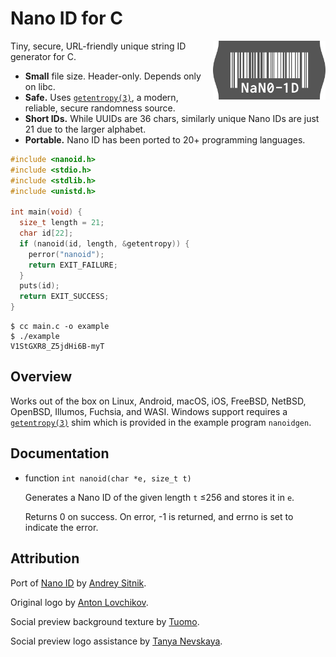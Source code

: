 # Nano ID for C

<img src="logo-small.svg" align="right" alt="Logo" width="180" height="94">

Tiny, secure, URL-friendly unique string ID generator for C.

- **Small** file size. Header-only. Depends only on libc.
- **Safe.** Uses [`getentropy(3)`][], a modern, reliable, secure randomness source.
- **Short IDs.** While UUIDs are 36 chars, similarly unique Nano IDs are just 21 due to the larger alphabet.
- **Portable.** Nano ID has been ported to 20+ programming languages.

```c
#include <nanoid.h>
#include <stdio.h>
#include <stdlib.h>
#include <unistd.h>

int main(void) {
  size_t length = 21;
  char id[22];
  if (nanoid(id, length, &getentropy)) {
    perror("nanoid");
    return EXIT_FAILURE;
  }
  puts(id);
  return EXIT_SUCCESS;
}
```

```
$ cc main.c -o example
$ ./example
V1StGXR8_Z5jdHi6B-myT
```

## Overview

Works out of the box on Linux, Android, macOS, iOS, FreeBSD, NetBSD, OpenBSD,
Illumos, Fuchsia, and WASI. Windows support requires a [`getentropy(3)`][] shim
which is provided in the example program `nanoidgen`.

## Documentation

- function `int nanoid(char *e, size_t t)`
  
  Generates a Nano ID of the given length `t` ≤256 and stores it in `e`.

  Returns 0 on success. On error, -1 is returned, and errno is set to indicate
  the error.

[`getentropy(3)`]: https://man7.org/linux/man-pages/man3/getentropy.3.html

## Attribution

Port of [Nano ID](https://github.com/ai/nanoid) by [Andrey Sitnik](https://sitnik.ru).

Original logo by [Anton Lovchikov](https://github.com/antiflasher).

Social preview background texture by [Tuomo](https://x.com/tuomodesign).

Social preview logo assistance by [Tanya Nevskaya](https://github.com/unparalloser).
